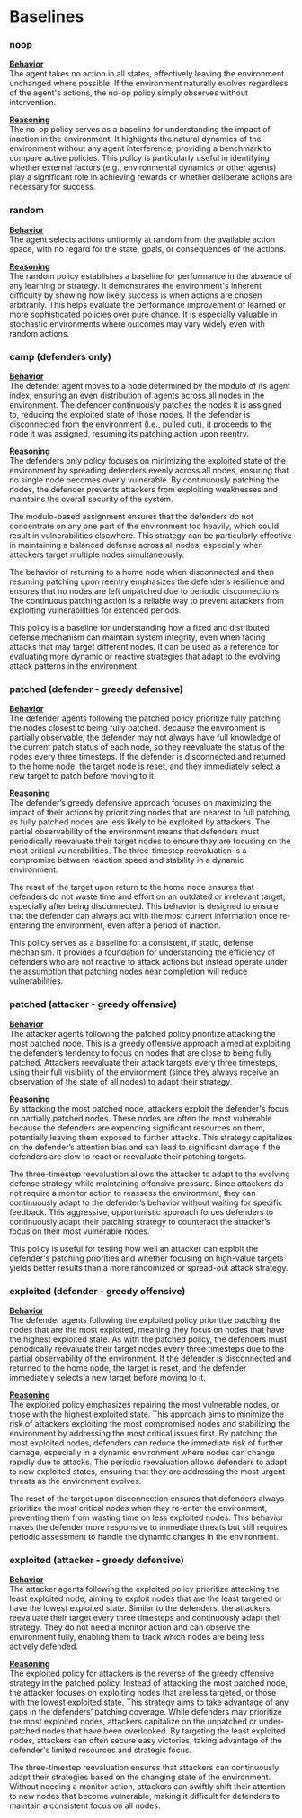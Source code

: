 # Baselines

### noop
<u>**Behavior**</u><br>
The agent takes no action in all states, effectively leaving the environment unchanged where possible. If the
environment naturally evolves regardless of the agent's actions, the no-op policy simply observes without intervention.

<u>**Reasoning**</u><br>
The no-op policy serves as a baseline for understanding the impact of inaction in the environment. It highlights the
natural dynamics of the environment without any agent interference, providing a benchmark to compare active policies.
This policy is particularly useful in identifying whether external factors (e.g., environmental dynamics or other agents)
play a significant role in achieving rewards or whether deliberate actions are necessary for success.

### random
<u>**Behavior**</u><br>
The agent selects actions uniformly at random from the available action space, with no regard for the state, goals, or
consequences of the actions.

<u>**Reasoning**</u><br>
The random policy establishes a baseline for performance in the absence of any learning or strategy. It demonstrates the
environment's inherent difficulty by showing how likely success is when actions are chosen arbitrarily. This helps
evaluate the performance improvement of learned or more sophisticated policies over pure chance. It is especially valuable
in stochastic environments where outcomes may vary widely even with random actions.

### camp (defenders only)
<u>**Behavior**</u><br>
The defender agent moves to a node determined by the modulo of its agent index, ensuring an even distribution of agents
across all nodes in the environment. The defender continuously patches the nodes it is assigned to, reducing the
exploited state of those nodes. If the defender is disconnected from the environment (i.e., pulled out), it proceeds
to the node it was assigned, resuming its patching action upon reentry.

<u>**Reasoning**</u><br>
The defenders only policy focuses on minimizing the exploited state of the environment by spreading defenders evenly
across all nodes, ensuring that no single node becomes overly vulnerable. By continuously patching the nodes, the
defender prevents attackers from exploiting weaknesses and maintains the overall security of the system.

The modulo-based assignment ensures that the defenders do not concentrate on any one part of the environment too
heavily, which could result in vulnerabilities elsewhere. This strategy can be particularly effective in maintaining
a balanced defense across all nodes, especially when attackers target multiple nodes simultaneously.

The behavior of returning to a home node when disconnected and then resuming patching upon reentry emphasizes the
defender’s resilience and ensures that no nodes are left unpatched due to periodic disconnections. The continuous
patching action is a reliable way to prevent attackers from exploiting vulnerabilities for extended periods.

This policy is a baseline for understanding how a fixed and distributed defense mechanism can maintain system integrity,
even when facing attacks that may target different nodes. It can be used as a reference for evaluating more dynamic or
reactive strategies that adapt to the evolving attack patterns in the environment.

### patched (defender - greedy defensive)
<u>**Behavior**</u><br>
The defender agents following the patched policy prioritize fully patching the nodes closest to being fully patched.
Because the environment is partially observable, the defender may not always have full knowledge of the current patch
status of each node, so they reevaluate the status of the nodes every three timesteps. If the defender is disconnected
and returned to the home node, the target node is reset, and they immediately select a new target to patch before moving
to it.

<u>**Reasoning**</u><br>
The defender’s greedy defensive approach focuses on maximizing the impact of their actions by prioritizing nodes that
are nearest to full patching, as fully patched nodes are less likely to be exploited by attackers. The partial
observability of the environment means that defenders must periodically reevaluate their target nodes to ensure they
are focusing on the most critical vulnerabilities. The three-timestep reevaluation is a compromise between reaction
speed and stability in a dynamic environment.

The reset of the target upon return to the home node ensures that defenders do not waste time and effort on an outdated
or irrelevant target, especially after being disconnected. This behavior is designed to ensure that the defender can
always act with the most current information once re-entering the environment, even after a period of inaction.

This policy serves as a baseline for a consistent, if static, defense mechanism. It provides a foundation for
understanding the efficiency of defenders who are not reactive to attack actions but instead operate under the
assumption that patching nodes near completion will reduce vulnerabilities.

### patched (attacker - greedy offensive)
<u>**Behavior**</u><br>
The attacker agents following the patched policy prioritize attacking the most patched node. This is a greedy offensive
approach aimed at exploiting the defender’s tendency to focus on nodes that are close to being fully patched. Attackers
reevaluate their attack targets every three timesteps, using their full visibility of the environment (since they always
receive an observation of the state of all nodes) to adapt their strategy.

<u>**Reasoning**</u><br>
By attacking the most patched node, attackers exploit the defender's focus on partially patched nodes. These nodes are
often the most vulnerable because the defenders are expending significant resources on them, potentially leaving them
exposed to further attacks. This strategy capitalizes on the defender’s attention bias and can lead to significant
damage if the defenders are slow to react or reevaluate their patching targets.

The three-timestep reevaluation allows the attacker to adapt to the evolving defense strategy while maintaining
offensive pressure. Since attackers do not require a monitor action to reassess the environment, they can continuously
adapt to the defender’s behavior without waiting for specific feedback. This aggressive, opportunistic approach forces
defenders to continuously adapt their patching strategy to counteract the attacker’s focus on their most vulnerable
nodes.

This policy is useful for testing how well an attacker can exploit the defender's patching priorities and whether
focusing on high-value targets yields better results than a more randomized or spread-out attack strategy.

### exploited (defender - greedy offensive)
<u>**Behavior**</u><br>
The defender agents following the exploited policy prioritize patching the nodes that are the most exploited, meaning
they focus on nodes that have the highest exploited state. As with the patched policy, the defenders must periodically
reevaluate their target nodes every three timesteps due to the partial observability of the environment. If the defender
is disconnected and returned to the home node, the target is reset, and the defender immediately selects a new target
before moving to it.

<u>**Reasoning**</u><br>
The exploited policy emphasizes repairing the most vulnerable nodes, or those with the highest exploited state. This
approach aims to minimize the risk of attackers exploiting the most compromised nodes and stabilizing the environment
by addressing the most critical issues first. By patching the most exploited nodes, defenders can reduce the immediate
risk of further damage, especially in a dynamic environment where nodes can change rapidly due to attacks. The periodic
reevaluation allows defenders to adapt to new exploited states, ensuring that they are addressing the most urgent
threats as the environment evolves.

The reset of the target upon disconnection ensures that defenders always prioritize the most critical nodes when they
re-enter the environment, preventing them from wasting time on less exploited nodes. This behavior makes the defender
more responsive to immediate threats but still requires periodic assessment to handle the dynamic changes in the
environment.

### exploited (attacker - greedy defensive)
<u>**Behavior**</u><br>
The attacker agents following the exploited policy prioritize attacking the least exploited node, aiming to exploit
nodes that are the least targeted or have the lowest exploited state. Similar to the defenders, the attackers
reevaluate their target every three timesteps and continuously adapt their strategy. They do not need a monitor action
and can observe the environment fully, enabling them to track which nodes are being less actively defended.

<u>**Reasoning**</u><br>
The exploited policy for attackers is the reverse of the greedy offensive strategy in the patched policy. Instead of
attacking the most patched node, the attacker focuses on exploiting nodes that are less targeted, or those with the
lowest exploited state. This strategy aims to take advantage of any gaps in the defenders’ patching coverage. While
defenders may prioritize the most exploited nodes, attackers capitalize on the unpatched or under-patched nodes that
have been overlooked. By targeting the least exploited nodes, attackers can often secure easy victories, taking
advantage of the defender's limited resources and strategic focus.

The three-timestep reevaluation ensures that attackers can continuously adapt their strategies based on the changing
state of the environment. Without needing a monitor action, attackers can swiftly shift their attention to new nodes
that become vulnerable, making it difficult for defenders to maintain a consistent focus on all nodes.
